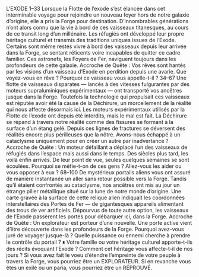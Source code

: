 L'EXODE
1–33
Lorsque la Flotte de l’exode s’est élancée dans cet
interminable voyage pour rejoindre un nouveau foyer hors de notre galaxie d’origine, elle a pris la Forge pour destination. D’innombrables générations n’ont alors connu que la vie à bord de ces vaisseaux titanesques, au cours de ce transit long d’un millénaire.
Les réfugiés ont développé leur propre héritage culturel et transmis des traditions uniques issues de l’Exode. Certains sont même restés vivre à bord des vaisseaux depuis leur arrivée dans la Forge, se sentant réticents voire incapables de quitter ce cadre familier. Ces astronefs, les Foyers de Fer, naviguent toujours dans les profondeurs de cette galaxie.
Accroche de Quête : Vos rêves sont hantés par les visions d’un vaisseau d’Exode en perdition depuis une avarie. Que voyez-vous en rêve ? Pourquoi ce vaisseau vous appelle-t-il ?
34–67
Une flotte de vaisseaux disparates — lancés à des vitesses fulgurantes par des moteurs supraluminiques expérimentaux — ont transporté vos ancêtres jusque dans la Forge. Toutefois la technologie qui propulsait ces vaisseaux est réputée avoir été la cause de la
Déchirure, un morcellement de la réalité qui nous affecte désormais ici.
Les moteurs expérimentaux utilisés par la Flotte de l’exode ont depuis été interdits, mais le mal est fait. La Déchirure se répand à travers notre réalité comme des fissures se formant à la surface d’un étang gelé. Depuis ces lignes de fractures se déversent des réalités encore plus périlleuses que la nôtre. Avons-nous échappé à un cataclysme uniquement pour en créer un autre par inadvertance ?
Accroche de Quête : Un moteur défaillant a déplacé l’un des vaisseaux de réfugiés dans l’espace mais aussi dans le temps. Des siècles plus tard, les voilà enfin arrivés. De leur point de vue, seules quelques semaines se sont écoulées. Pourquoi se méfie-t-on de ces gens ? Allez-vous les aider ou vous opposer à eux ?
68–100
De mystérieux portails aliens vous ont assuré de manière instantanée un aller sans retour possible vers la Forge.
Tandis qu’il étaient confrontés au cataclysme, nos ancêtres ont mis au jour un étrange pilier métallique situé sur la lune de notre monde d’origine. Une carte gravée à la surface de cette relique alien indiquait les coordonnées interstellaires des Portes de Fer — de gigantesques appareils alimentant des trous de ver artificiels. Dépourvus de toute autre option, les vaisseaux de l’Exode passèrent les portes pour débarquer ici, dans la Forge.
Accroche de Quête : Un explorateur est porteur d’une nouvelle. Une porte active vient d’être découverte dans les profondeurs de la Forge. Pourquoi avez-vous juré de voyager jusque-là ? Quelle puissance ou ennemi cherche à prendre le contrôle du portail ?
ᴥ Votre famille ou votre héritage culturel apporte-t-ils des récits évoquant l’Exode ? Comment cet héritage vous affecte-t-il de nos jours ? Si vous avez fait le voeu d’étendre l’empreinte de votre peuple à travers la Forge, vous pourriez être un EXPLORATEUR. Si en revanche vous êtes un exilé ou un paria, vous pourriez être un RÉPROUVÉ.